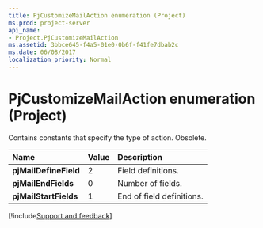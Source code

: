 ```yaml
---
title: PjCustomizeMailAction enumeration (Project)
ms.prod: project-server
api_name:
- Project.PjCustomizeMailAction
ms.assetid: 3bbce645-f4a5-01e0-0b6f-f41fe7dbab2c
ms.date: 06/08/2017
localization_priority: Normal
---
```



# PjCustomizeMailAction enumeration (Project)

Contains constants that specify the type of action. Obsolete.



|Name|Value|Description|
|:-----|:-----|:-----|
|**pjMailDefineField**|2|Field definitions.|
|**pjMailEndFields**|0|Number of fields.|
|**pjMailStartFields**|1|End of field definitions.|

[!include[Support and feedback](~/includes/feedback-boilerplate.md)]